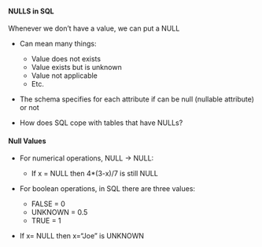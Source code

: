 
#### NULLS in SQL

Whenever we don’t have a value, we can put a NULL

+ Can mean many things:
  + Value does not exists
  + Value exists but is unknown
  + Value not applicable
  + Etc.
      
+ The schema specifies for each attribute if can be null (nullable attribute) or not

+ How does SQL cope with tables that have NULLs?

#### Null Values

+ For numerical operations, NULL -> NULL:
    + If x = NULL then 4*(3-x)/7 is still NULL

+ For boolean operations, in SQL there are three values:
    + FALSE =  0
    + UNKNOWN =  0.5
    + TRUE =  1

+ If x= NULL then x=“Joe” is UNKNOWN

